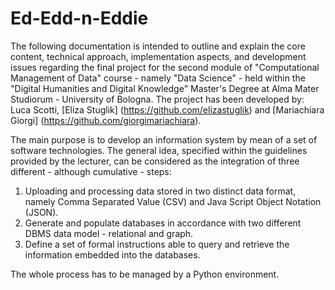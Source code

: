 # Ed-Edd-n-Eddie

The following documentation is intended to outline and explain the core content, technical approach, implementation aspects, and development issues regarding the final project for the second module of "Computational Management of Data" course - namely "Data Science" - held within the "Digital Humanities and Digital Knowledge" Master's Degree at Alma Mater Studiorum - University of Bologna. The project has been developed by: Luca Scotti, [Eliza Stuglik] (https://github.com/elizastuglik) and [Mariachiara Giorgi] (https://github.com/giorgimariachiara).

The main purpose is to develop an information system by mean of a set of software technologies. The general idea, specified within the guidelines provided by the lecturer, can be considered as the integration of three different - although cumulative - steps:
1) Uploading and processing data stored in two distinct data format, namely Comma Separated Value (CSV) and Java Script Object Notation (JSON).
2) Generate and populate databases in accordance with two different DBMS data model - relational and graph.
3) Define a set of formal instructions able to query and retrieve the information embedded into the databases.

The whole process has to be managed by a Python environment.
